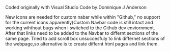 Coded originally with Visual Studio Code by:Dominique J Anderson

New icons are needed for custom nabar while within "Github," no support for the current icons apparently(Custom Navbar code is still intact and working wihthout bugs when i switched to the Github dev enviornment. After that links need to be added to the Navbar to differnt sections of the same page. Tried to add scroll box unsuccesfuly to link differnet sections of the webpage,so alternative is to create differnt html pages and link them.

